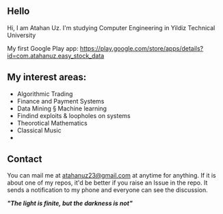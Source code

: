 ## Hello

Hi, I am Atahan Uz. I'm studying Computer Engineering in Yildiz Technical University

My first Google Play app: https://play.google.com/store/apps/details?id=com.atahanuz.easy_stock_data

## My interest areas:
- Algorithmic Trading
- Finance and Payment Systems
- Data Mining § Machine learning
- Findind exploits & loopholes on systems
- Theorotical Mathematics
- Classical Music
- 



## Contact
You can mail me at atahanuz23@gmail.com at anytime for anything. 
If it is about one of my repos, it'd be better if you raise an Issue in the repo. It sends a notification to my phone and everyone can see the discussion.

**_"The light is finite, but the darkness is not"_**

